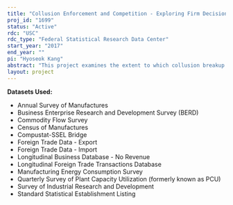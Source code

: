 ```yaml
---
title: "Collusion Enforcement and Competition - Exploring Firm Decisions"
proj_id: "1699"
status: "Active"
rdc: "USC"
rdc_type: "Federal Statistical Research Data Center"
start_year: "2017"
end_year: ""
pi: "Hyoseok Kang"
abstract: "This project examines the extent to which collusion breakup influences firm-level decisions (on price, quantity, entry, exit, input usage, output, investment, and innovation) and market structure. This has important implications both for aggregate economic welfare and also for certain sets of consumers and producers. Cartel breakups provide a unique opportunity to estimate the causal relationship between competition and innovation, as cartel breakup is generally unexpected and brings abrupt changes in the level of competition in the relevant market. There have been more than five hundred cartel breakups over the past few decades, making it possible to run large sample quantitative analysis and make causal inferences. The availability of Census microdata enables the researchers to examine various aspects of investments and innovations in response to increased competition. "
layout: project
---
```


**Datasets Used:**

  - Annual Survey of Manufactures 
  - Business Enterprise Research and Development Survey (BERD) 
  - Commodity Flow Survey 
  - Census of Manufactures 
  - Compustat-SSEL Bridge 
  - Foreign Trade Data - Export 
  - Foreign Trade Data - Import 
  - Longitudinal Business Database - No Revenue 
  - Longitudinal Foreign Trade Transactions Database 
  - Manufacturing Energy Consumption Survey 
  - Quarterly Survey of Plant Capacity Utilization (formerly known as PCU) 
  - Survey of Industrial Research and Development 
  - Standard Statistical Establishment Listing 

